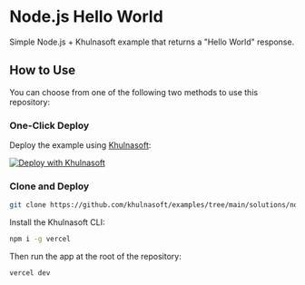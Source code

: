 # Node.js Hello World

Simple Node.js + Khulnasoft example that returns a "Hello World" response.

## How to Use

You can choose from one of the following two methods to use this repository:

### One-Click Deploy

Deploy the example using [Khulnasoft](https://vercel.com?utm_source=github&utm_medium=readme&utm_campaign=vercel-examples):

[![Deploy with Khulnasoft](https://vercel.com/button)](https://vercel.com/new/git/external?repository-url=https://github.com/khulnasoft/examples/tree/main/solutions/node-hello-world&project-name=node-hello-world&repository-name=node-hello-world)

### Clone and Deploy

```bash
git clone https://github.com/khulnasoft/examples/tree/main/solutions/node-hello-world
```

Install the Khulnasoft CLI:

```bash
npm i -g vercel
```

Then run the app at the root of the repository:

```bash
vercel dev
```
